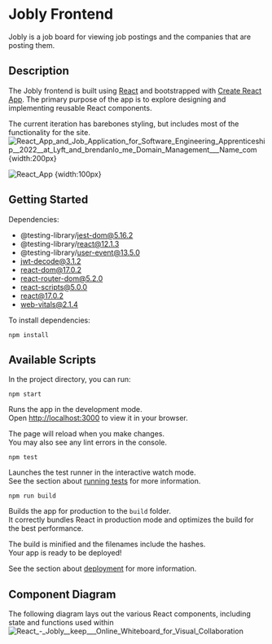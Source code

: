 # Jobly Frontend
Jobly is a job board for viewing job postings and the companies that are posting them. 

## Description
The Jobly frontend is built using [React](https://reactjs.org/) and bootstrapped with [Create React App](https://github.com/facebook/create-react-app). The primary purpose of the app is to explore designing and implementing reusable React components.

The current iteration has barebones styling, but includes most of the functionality for the site.![React_App_and_Job_Application_for_Software_Engineering_Apprenticeship__2022__at_Lyft_and_brendanlo_me_Domain_Management___Name_com](https://user-images.githubusercontent.com/51941197/168389507-149e20af-5e59-4334-927f-6539cd2526ef.png){width:200px}

![React_App](https://user-images.githubusercontent.com/51941197/168389544-0068ab06-71b7-44d9-8976-89b00e8d51e8.png) {width:100px}

## Getting Started
Dependencies:
* @testing-library/jest-dom@5.16.2
* @testing-library/react@12.1.3
* @testing-library/user-event@13.5.0
* jwt-decode@3.1.2
* react-dom@17.0.2
* react-router-dom@5.2.0
* react-scripts@5.0.0
* react@17.0.2
* web-vitals@2.1.4

To install dependencies:

    npm install

## Available Scripts

In the project directory, you can run:

    npm start

Runs the app in the development mode.\
Open [http://localhost:3000](http://localhost:3000) to view it in your browser.

The page will reload when you make changes.\
You may also see any lint errors in the console.

    npm test

Launches the test runner in the interactive watch mode.\
See the section about [running tests](https://facebook.github.io/create-react-app/docs/running-tests) for more information.

    npm run build

Builds the app for production to the `build` folder.\
It correctly bundles React in production mode and optimizes the build for the best performance.

The build is minified and the filenames include the hashes.\
Your app is ready to be deployed!

See the section about [deployment](https://facebook.github.io/create-react-app/docs/deployment) for more information.

    


## Component Diagram
The following diagram lays out the various React components, including state and functions used within
![React_-_Jobly__keep___Online_Whiteboard_for_Visual_Collaboration](https://user-images.githubusercontent.com/51941197/168175613-65818aae-30cb-4ac2-a2b6-158db469aac5.png)



